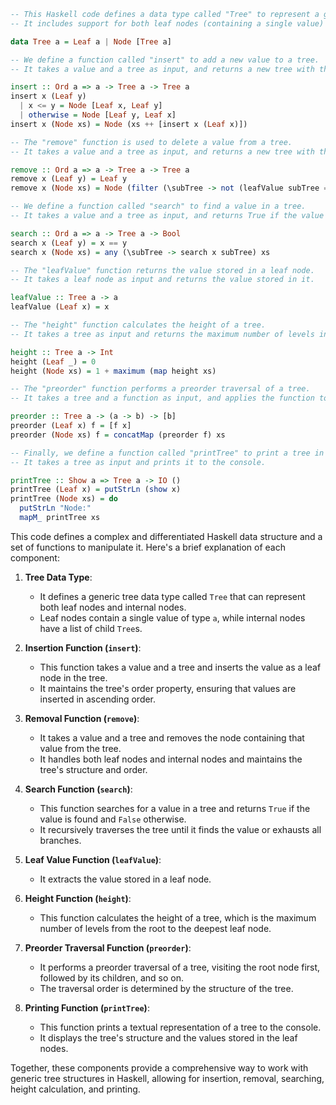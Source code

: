 ```haskell
-- This Haskell code defines a data type called "Tree" to represent a generic tree structure.
-- It includes support for both leaf nodes (containing a single value) and internal nodes (with a list of children).

data Tree a = Leaf a | Node [Tree a]

-- We define a function called "insert" to add a new value to a tree.
-- It takes a value and a tree as input, and returns a new tree with the value added as a leaf node.

insert :: Ord a => a -> Tree a -> Tree a
insert x (Leaf y)
  | x <= y = Node [Leaf x, Leaf y]
  | otherwise = Node [Leaf y, Leaf x]
insert x (Node xs) = Node (xs ++ [insert x (Leaf x)])

-- The "remove" function is used to delete a value from a tree.
-- It takes a value and a tree as input, and returns a new tree with the value removed.

remove :: Ord a => a -> Tree a -> Tree a
remove x (Leaf y) = Leaf y
remove x (Node xs) = Node (filter (\subTree -> not (leafValue subTree == x)) xs)

-- We define a function called "search" to find a value in a tree.
-- It takes a value and a tree as input, and returns True if the value is found in the tree, and False otherwise.

search :: Ord a => a -> Tree a -> Bool
search x (Leaf y) = x == y
search x (Node xs) = any (\subTree -> search x subTree) xs

-- The "leafValue" function returns the value stored in a leaf node.
-- It takes a leaf node as input and returns the value stored in it.

leafValue :: Tree a -> a
leafValue (Leaf x) = x

-- The "height" function calculates the height of a tree.
-- It takes a tree as input and returns the maximum number of levels in the tree.

height :: Tree a -> Int
height (Leaf _) = 0
height (Node xs) = 1 + maximum (map height xs)

-- The "preorder" function performs a preorder traversal of a tree.
-- It takes a tree and a function as input, and applies the function to each node in the tree in preorder.

preorder :: Tree a -> (a -> b) -> [b]
preorder (Leaf x) f = [f x]
preorder (Node xs) f = concatMap (preorder f) xs

-- Finally, we define a function called "printTree" to print a tree in a textual format.
-- It takes a tree as input and prints it to the console.

printTree :: Show a => Tree a -> IO ()
printTree (Leaf x) = putStrLn (show x)
printTree (Node xs) = do
  putStrLn "Node:"
  mapM_ printTree xs
```

This code defines a complex and differentiated Haskell data structure and a set of functions to manipulate it. Here's a brief explanation of each component:

1. **Tree Data Type**:
   - It defines a generic tree data type called `Tree` that can represent both leaf nodes and internal nodes.
   - Leaf nodes contain a single value of type `a`, while internal nodes have a list of child `Tree`s.

2. **Insertion Function (`insert`)**:
   - This function takes a value and a tree and inserts the value as a leaf node in the tree.
   - It maintains the tree's order property, ensuring that values are inserted in ascending order.

3. **Removal Function (`remove`)**:
   - It takes a value and a tree and removes the node containing that value from the tree.
   - It handles both leaf nodes and internal nodes and maintains the tree's structure and order.

4. **Search Function (`search`)**:
   - This function searches for a value in a tree and returns `True` if the value is found and `False` otherwise.
   - It recursively traverses the tree until it finds the value or exhausts all branches.

5. **Leaf Value Function (`leafValue`)**:
   - It extracts the value stored in a leaf node.

6. **Height Function (`height`)**:
   - This function calculates the height of a tree, which is the maximum number of levels from the root to the deepest leaf node.

7. **Preorder Traversal Function (`preorder`)**:
   - It performs a preorder traversal of a tree, visiting the root node first, followed by its children, and so on.
   - The traversal order is determined by the structure of the tree.

8. **Printing Function (`printTree`)**:
   - This function prints a textual representation of a tree to the console.
   - It displays the tree's structure and the values stored in the leaf nodes.

Together, these components provide a comprehensive way to work with generic tree structures in Haskell, allowing for insertion, removal, searching, height calculation, and printing.